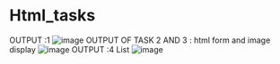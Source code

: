 # Html_tasks
OUTPUT :1
![image](https://github.com/komalgoswami777/Html_tasks/assets/105383044/ec18fbc7-292c-443b-b98f-c2908cabf505)
OUTPUT OF TASK 2 AND 3 : html form and image display
![image](https://github.com/komalgoswami777/Html_tasks/assets/105383044/bdb43f7b-e844-4c38-b7d8-ad323eae2218)
OUTPUT :4 List 
![image](https://github.com/komalgoswami777/Html_tasks/assets/105383044/831dd5b1-4562-41aa-983a-b1d929693187)

